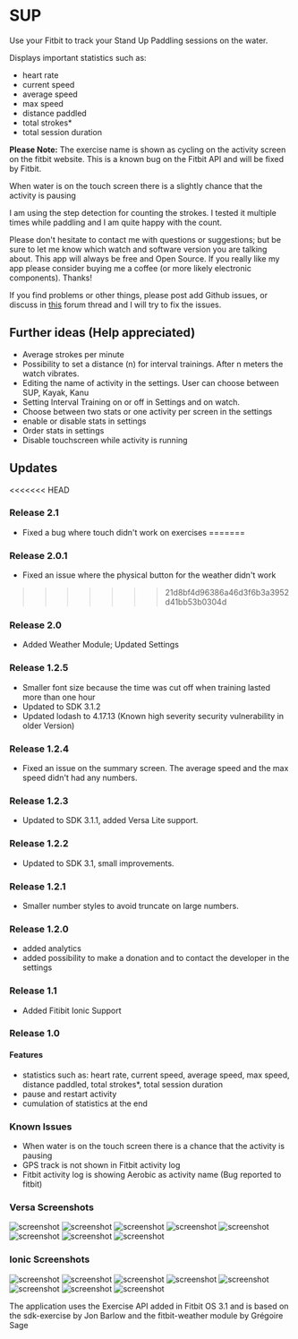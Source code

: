 # SUP

Use your Fitbit to track your Stand Up Paddling sessions on the water.

Displays important statistics such as:
- heart rate
- current speed
- average speed
- max speed
- distance paddled
- total strokes*
- total session duration

**Please Note:**
The exercise name is shown as cycling on the activity screen on the fitbit website. This is a known bug on the Fitbit API and will be fixed by Fitbit.

When water is on the touch screen there is a slightly chance that the activity is pausing

I am using the step detection for counting the strokes. I tested it multiple times while paddling and I am quite happy with the count.

Please don't hesitate to contact me with questions or suggestions; but be sure to let me know which watch and software version you are talking about. This app will always be free and Open Source. If you really like my app please consider buying me a coffee (or more likely electronic components). Thanks!

If you find problems or other things, please post add Github issues, or discuss in [this](https://community.fitbit.com/t5/Fitbit-App-Gallery/SUP-Support/m-p/3169975#M7201) forum thread and I will try to fix the issues.

## Further ideas (Help appreciated)
- Average strokes per minute
- Possibility to set a distance (n) for interval trainings. After n meters the watch vibrates.
- Editing the name of activity in the settings. User can choose between SUP, Kayak, Kanu
- Setting Interval Training on or off in Settings and on watch.
- Choose between two stats or one activity per screen in the settings
- enable or disable stats in settings
- Order stats in settings
- Disable touchscreen while activity is running

## Updates
<<<<<<< HEAD
### Release 2.1
- Fixed a bug where touch didn't work on exercises
=======
### Release 2.0.1
- Fixed an issue where the physical button for the weather didn't work
>>>>>>> 21d8bf4d96386a46d3f6b3a3952d41bb53b0304d

### Release 2.0
- Added Weather Module; Updated Settings

### Release 1.2.5
- Smaller font size because the time was cut off when training lasted more than one hour
- Updated to SDK 3.1.2
- Updated lodash to 4.17.13 (Known high severity security vulnerability in older Version)

### Release 1.2.4
- Fixed an issue on the summary screen. The average speed and the max speed didn't had any numbers.

### Release 1.2.3
- Updated to SDK 3.1.1, added Versa Lite support.

### Release 1.2.2
- Updated to SDK 3.1, small improvements.

### Release 1.2.1
- Smaller number styles to avoid truncate on large numbers.

### Release 1.2.0
- added analytics
- added possibility to make a donation and to contact the developer in the settings

### Release 1.1
- Added Fitibit Ionic Support

### Release 1.0
#### Features
- statistics such as: heart rate, current speed, average speed, max speed, distance paddled, total strokes*, total session duration
- pause and restart activity
- cumulation of statistics at the end

### Known Issues
- When water is on the touch screen there is a chance that the activity is pausing
- GPS track is not shown in Fitbit activity log
- Fitbit activity log is showing Aerobic as activity name (Bug reported to fitbit)

### Versa Screenshots
![screenshot](/screenshots/versa-1.png)
![screenshot](/screenshots/versa-2.png)
![screenshot](/screenshots/versa-3.png)
![screenshot](/screenshots/versa-4.png)
![screenshot](/screenshots/versa-5.png)
![screenshot](/screenshots/versa-6.png)
![screenshot](/screenshots/versa-7.png)
![screenshot](/screenshots/versa-8.png)

### Ionic Screenshots
![screenshot](/screenshots/ionic-1.png)
![screenshot](/screenshots/ionic-2.png)
![screenshot](/screenshots/ionic-3.png)
![screenshot](/screenshots/ionic-4.png)
![screenshot](/screenshots/ionic-5.png)
![screenshot](/screenshots/ionic-6.png)
![screenshot](/screenshots/ionic-7.png)
![screenshot](/screenshots/ionic-8.png)

The application uses the Exercise API added in Fitbit OS 3.1 and is based on the sdk-exercise by Jon Barlow and the fitbit-weather module by Grégoire Sage
